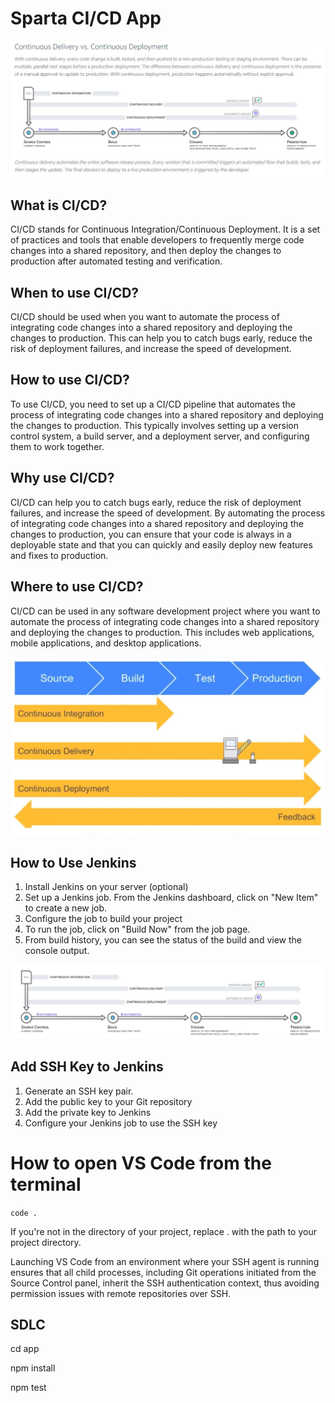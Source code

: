 # Sparta CI/CD App

![alt text](imgs/cicd-pipeline3.jpg)

## What is CI/CD?

CI/CD stands for Continuous Integration/Continuous Deployment. It is a set of practices and tools that enable developers to frequently merge code changes into a shared repository, and then deploy the changes to production after automated testing and verification.

## When to use CI/CD?

CI/CD should be used when you want to automate the process of integrating code changes into a shared repository and deploying the changes to production. This can help you to catch bugs early, reduce the risk of deployment failures, and increase the speed of development.

## How to use CI/CD?

To use CI/CD, you need to set up a CI/CD pipeline that automates the process of integrating code changes into a shared repository and deploying the changes to production. This typically involves setting up a version control system, a build server, and a deployment server, and configuring them to work together.

## Why use CI/CD?

CI/CD can help you to catch bugs early, reduce the risk of deployment failures, and increase the speed of development. By automating the process of integrating code changes into a shared repository and deploying the changes to production, you can ensure that your code is always in a deployable state and that you can quickly and easily deploy new features and fixes to production.

## Where to use CI/CD?

CI/CD can be used in any software development project where you want to automate the process of integrating code changes into a shared repository and deploying the changes to production. This includes web applications, mobile applications, and desktop applications.

![alt text](imgs/cicd-pipeline.jpg)

## How to Use Jenkins

1. Install Jenkins on your server (optional)
2. Set up a Jenkins job. From the Jenkins dashboard, click on "New Item" to create a new job.
3. Configure the job to build your project
4. To run the job, click on "Build Now" from the job page.
5. From build history, you can see the status of the build and view the console output.

![alt text](imgs/cicd-pipeline2.jpg)

## Add SSH Key to Jenkins

1. Generate an SSH key pair.
2. Add the public key to your Git repository
3. Add the private key to Jenkins
4. Configure your Jenkins job to use the SSH key


# How to open VS Code from the terminal

`code .`

If you're not in the directory of your project, replace . with the path to your project directory.

Launching VS Code from an environment where your SSH agent is running ensures that all child processes, including Git operations initiated from the Source Control panel, inherit the SSH authentication context, thus avoiding permission issues with remote repositories over SSH.

## SDLC


cd app

npm install

npm test
